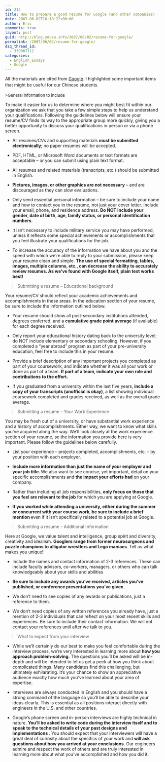```yaml
---
id: 214
title: How to prepare a good resume for Google (and other companies)
date: 2007-06-02T16:18:22+00:00
author: Eric
comments: true
layout: post
guid: http://blog.youxu.info/2007/06/02/resume-for-google/
permalink: /2007/06/02/resume-for-google/
dsq_thread_id:
  - 339907112
categories:
  - English_Essays
  - Google
---
```

All the materials are cited from <a href="http://www.google.com/support/jobs/bin/static.py?page=studentscn.html&sid=tipgen" onclick="return top.js.OpenExtLink(window,event,this)" target="_blank">Google</a>. I highlighted some important items that might be useful for our Chinese students.<font style="color: #000000" size="4"><br /> </font><font size="2"><br /> >General information to include</font>

To make it easier for us to determine where you might best fit within our organization we ask that you take a few simple steps to help us understand your qualifications. Following the guidelines below will ensure your resume/CV finds its way to the appropriate group more quickly, giving you a better opportunity to discuss your qualifications in person or via a phone screen.

* All resumes/CVs and supporting materials <span style="font-weight: bold">must be submitted electronically</span>; no paper resumes will be accepted.
  
* PDF, HTML, or Microsoft Word documents or text formats are acceptable – or you can submit using plain text format.
  
* All resumes and related materials (transcripts, etc.) should be submitted in English.
  
* <span style="font-weight: bold">Pictures, images, or other graphics are not necessary</span> – and are discouraged as they can slow evaluations.
  
* Only send essential personal information – be sure to include your name and how to contact you in the resume, not just your cover letter. Include your email, phone, and residence address.  <span style="font-weight: bold">Do NOT include your gender, date of birth, age, family status, or personal identification numbers.</span>
  
* It isn&#8217;t necessary to include military service you may have performed, unless it reflects some special achievements or accomplishments that you feel illustrate your qualifications for the job.
  
* To increase the accuracy of the information we have about you and the speed with which we&#8217;re able to reply to your submission, please keep your resume clean and simple. <span style="font-weight: bold">The use of special formatting, tables, images, multiple columns, etc., can decrease the ability to accurately review resumes. As we&#8217;ve found with Google itself, plain text works best! </span>

>Submitting a resume – Educational background

Your resume/CV should reflect your academic achievements and accomplishments in these areas. In the education section of your resume, be sure to include the information outlined below.

* Your resume should show all post-secondary institutions attended, degrees conferred, and a <span style="font-weight: bold">cumulative grade point average</span> (if available) for each degree received.
  
* Only report your educational history dating back to the university level; do NOT include elementary or secondary schooling. However, if you completed a &#8220;year abroad&#8221; program as part of your pre-university education, feel free to include this in your resume.
  
* Provide a brief description of any important projects you completed as part of your coursework, and indicate whether it was all your work or done as part of a team. <span style="font-weight: bold">If part of a team, indicate your own role and contributions to the effort. </span>
  
* If you graduated from a university within the last five years, <span style="font-weight: bold">include a copy of your transcripts (unofficial is okay)</span>, a list showing individual coursework completed and grades received, as well as the overall grade average.

>Submitting a resume – Your Work Experience

You may be fresh out of a university, or have substantial work experience and a history of accomplishments. Either way, we want to know what skills you&#8217;ve acquired along the way. We&#8217;ll look closely at the work experience section of your resume, so the information you provide here is very important. Please follow the guidelines below carefully.

* List your experience – projects completed, accomplishments, etc. – by your position with each employer.
  
* <span style="font-weight: bold">Include more information than just the name of your employer and your job title. </span> We also want to see concise, yet important, detail on your specific accomplishments and <span style="font-weight: bold">the impact your efforts had</span> on your company.
  
* Rather than including all job responsibilities, <span style="font-weight: bold">only focus on those that you feel are relevant to the job</span> for which you are applying at Google.
  
* <span style="font-weight: bold">If you worked while attending a university, either during the summer or concurrent with your course work, be sure to include a brief mention </span> even if it isn&#8217;t specifically related to a potential job at Google.

>Submitting a resume – Additional Information

Here at Google, we value talent and intelligence, group spirit and diversity, creativity and idealism. <span style="font-weight: bold">Googlers range from former neurosurgeons and puzzle champions to alligator wrestlers and Lego maniacs</span>. Tell us what makes you unique!

* Include the names and contact information of 2-3 references. These can include faculty advisors, co-workers, managers, or others who can talk knowledgeably about your skills and abilities
  
* <span style="font-weight: bold">Be sure to include any awards you&#8217;ve received, articles you&#8217;ve published, or conference presentations you&#8217;ve given.</span>
  
* We don&#8217;t need to see copies of any awards or publications, just a reference to them.
  
* We don&#8217;t need copies of any written references you already have, just a mention of 2-3 individuals that can reflect on your most recent skills and experiences. Be sure to include their contact information. We will not contact your references until after we talk to you.

> What to expect from your interview

* While we&#8217;ll certainly do our best to make you feel comfortable during the interview process, we&#8217;re very interested in learning more about  <span style="font-weight: bold">how you approach problem-solving.</span> The questions you&#8217;ll be asked will be in-depth and will be intended to let us get a peek at how you think about complicated things. Many candidates find this challenging, but ultimately exhilarating. It&#8217;s your chance to show an appreciative audience exactly how much you&#8217;ve learned about your area of expertise.
  
* Interviews are always conducted in English and you should have a strong command of the language so you&#8217;ll be able to describe your ideas clearly. This is essential as all positions interact directly with engineers in the U.S. and other countries.
  
* Google&#8217;s phone screen and in-person interviews are highly technical in nature. <span style="font-weight: bold">You&#8217;ll be asked to write code during the interview itself and to speak to the technical details of your past designs and implementations </span>. You should expect that your interviewers will have a great deal of curiosity about the specifics of your work and <span style="font-weight: bold">will ask questions about how you arrived at your conclusions</span>. Our engineers admire and respect the work of others and are truly interested in learning more about what you&#8217;ve accomplished and how you did it.